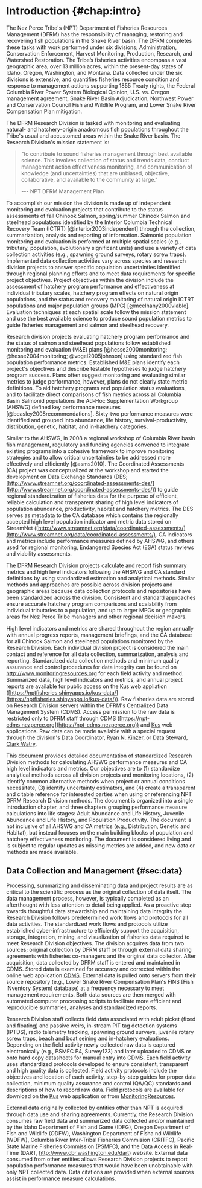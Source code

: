 # Introduction {#chap:intro}

The Nez Perce Tribe's (NPT) Department of Fisheries Resources Management (DFRM) has the responsibility of managing, restoring and recovering fish populations in the Snake River basin. The DFRM completes these tasks with work performed under six divisions; Administration, Conservation Enforcement, Harvest Monitoring, Production, Research, and Watershed Restoration. The Tribe’s fisheries activities encompass a vast geographic area, over 13 million acres, within the present-day states of Idaho, Oregon, Washington, and Montana. Data collected under the six divisions is extensive, and quantifies fisheries resource condition and response to management actions supporting 1855 Treaty rights, the Federal Columbia River Power System Biological Opinion, U.S. vs. Oregon management agreement, Snake River Basin Adjudication, Northwest Power and Conservation Council Fish and Wildlife Program, and Lower Snake River Compensation Plan mitigation.

The DFRM Research Division is tasked with monitoring and evaluating natural- and hatchery-origin anadromous fish populations throughout the Tribe's usual and accustomed areas within the Snake River basin. The Research Division's mission statement is: 

> "to contribute to sound fisheries management through best available science. This involves collection of status and trends data, conduct management action effectiveness monitoring, and communication of knowledge (and uncertainties) that are unbiased, objective, collaborative, and available to the community at large."
>
> --- NPT DFRM Management Plan

To accomplish our mission the division is made up of independent monitoring and evaluation projects that contribute to the status assessments of fall Chinook Salmon, spring/summer Chinook Salmon and steelhead populations identified by the Interior Columbia Technical Recovery Team (ICTRT) [@interior2003independent] through the collection, summarization, analysis and reporting of information. Salmonid population monitoring and evaluation is performed at multiple spatial scales (e.g., tributary, population, evolutionary significant units) and use a variety of data collection activities (e.g., spawning ground surveys, rotary screw traps). Implemented data collection activities vary across species and research division projects to answer specific population uncertainties identified through regional planning efforts and to meet data requirements for specific project objectives. Project objectives within the division include the assessment of hatchery program performance and effectiveness at individual tributary scales, hatchery program effects on natural origin populations, and the status and recovery monitoring of natural origin ICTRT populations and major population groups (MPG) [@mcelhany2000viable]. Evaluation techniques at each spatial scale follow the mission statement and use the best available science to produce sound population metrics to guide fisheries management and salmon and steelhead recovery. 

Research division projects evaluating hatchery program performance and the status of salmon and steelhead populations follow established monitoring and evaluation (M\&E) plans [@hesse2000monitoring; @hesse2004monitoring; @vogel2005johnson] using standardized fish population performance metrics. Established M\&E plans identify each project's objectives and describe testable hypotheses to judge hatchery program success. Plans often suggest monitoring and evaluating similar metrics to judge performance, however, plans do not clearly state metric definitions. To aid hatchery programs and population status evaluations, and to facilitate direct comparisons of fish metrics across all Columbia Basin Salmonid populations the Ad-Hoc Supplementation Workgroup (AHSWG) defined key performance measures [@beasley2008recommendations]. Sixty-two performance measures were identified and grouped into abundance, life history, survival-productivity, distribution, genetic, habitat, and in-hatchery categories.  

Similar to the AHSWG, in 2008 a regional workshop of Columbia River basin fish management, regulatory and funding agencies convened to integrate existing programs into a cohesive framework to improve monitoring strategies and to allow critical uncertainties to be addressed more effectively and efficiently [@asms2010]. The Coordinated Assessments (CA) project was conceptualized at the workshop and started the development on Data Exchange Standards (DES; [http://www.streamnet.org/coordinated-assessments-des/](http://www.streamnet.org/coordinated-assessments-des/)) to guide regional standardization of fisheries data for the purpose of efficient, reliable calculation and transparent sharing of high level indicators of population abundance, productivity, habitat and hatchery metrics. The DES serves as metadata to the CA database which contains the regionally accepted high level population indicator and metric data stored on StreamNet ([http://www.streamnet.org/data/coordinated-assessments/](http://www.streamnet.org/data/coordinated-assessments/). CA indicators and metrics include performance measures defined by AHSWG, and others used for regional monitoring, Endangered Species Act (ESA) status reviews and viability assessments. 

The DFRM Research Division projects calculate and report fish summary metrics and high level indicators following the AHSWG and CA standard definitions by using standardized estimation and analytical methods. Similar methods and approaches are possible across division projects and geographic areas because data collection protocols and repositories have been standardized across the division. Consistent and standard approaches ensure accurate hatchery program comparisons and scalability from individual tributaries to a population, and up to larger MPGs or geographic areas for Nez Perce Tribe managers and other regional decision makers.

High level indicators and metrics are shared throughout the region annually with annual progress reports, management briefings, and the CA database for all Chinook Salmon and steelhead populations monitored by the Research Division. Each individual division project is considered the main contact and reference for all data collection, summarization, analysis and reporting. Standardized data collection methods and minimum quality assurance and control procedures for data integrity can be found on http://www.monitoringresources.org for each field activity and method. Summarized data, high level indicators and metrics, and annual project reports are available for public access on the Kus web appliation ([https://nptfisheries.shinyapps.io/kus-data/](https://nptfisheries.shinyapps.io/kus-data/)). Raw fisheries data are stored on Research Division servers within the DFRM's Centralized Data Management System (CDMS). Access permission to the raw data is restricted only to DFRM staff through CDMS ([https://npt-cdms.nezperce.org](https://npt-cdms.nezperce.org)) and [Kus](https://nptfisheries.shinyapps.io/kus-data/) web applications. Raw data can be made available with a special request through the division's Data Coordinator, [Ryan N. Kinzer](mailto:ryank@nezperce.org), or Data Steward, [Clark Watry](mailto:clarkw@nezperce.org).

This document provides detailed documentation of standardized Research Division methods for calculating AHSWG performance measures and CA high level indicators and metrics. Our objectives are to (1) standardize analytical methods across all division projects and monitoring locations, (2) identify common alternative methods when project or annual conditions necessitate, (3) identify uncertainty estimators, and (4) create a transparent and citable reference for interested parties when using or referencing NPT DFRM Research Division methods. The document is organized into a single introduction chapter, and three chapters grouping performance measure calculations into life stages: Adult Abundance and Life History, Juvenile Abundance and Life History, and Population Productivity. The document is not inclusive of all AHSWG and CA metrics (e.g., Distribution, Genetic and Habitat), but instead focuses on the main building blocks of population and hatchery effectiveness monitoring. The document is considered living and is subject to regular updates as missing metrics are added, and new data or methods are made available.

## Data Collection and Management {#sec:data}

Processing, summarizing and disseminating data and project results are as critical to the scientific process as the original collection of data itself. The data management process, however, is typically completed as an afterthought with less attention to detail being applied. As a proactive step towards thoughtful data stewardship and maintaining data integrity the Research Division follows predetermined work flows and protocols for all data activities. The standardized work flows and protocols utilize established cyber-infrastructure to efficiently support the acquisition, storage, integration, mining, and visualization of fisheries data required to meet Research Division objectives. The division acquires data from two sources; original collection by DFRM staff or through external data sharing agreements with fisheries co-managers and the original data collector. After acquisition, data collected by DFRM staff is entered and maintained in CDMS. Stored data is examined for accuracy and corrected within the online web application [CDMS](https://npt-cdms.nezperce.org). External data is pulled onto servers from their source repository (e.g., Lower Snake River Compensation Plan's FINS [Fish INventory System] database) at a frequency necessary to meet management requirements. Both data sources are then merged with automated computer processing scripts to facilitate more efficient and reproducible summaries, analyses and standardized reports. 

Research Division staff collects field data associated with adult picket (fixed and floating) and passive weirs, in-stream PIT tag detection systems (IPTDS), radio telemetry tracking, spawning ground surveys, juvenile rotary screw traps, beach and boat seining and in-hatchery evaluations. Depending on the field activity newly collected raw data is captured electronically (e.g., PSMFC P4, Survey123) and later uploaded to CDMS or onto hard copy datasheets for manual entry into CDMS. Each field activity uses standardized protocols developed to ensure consistent, transparent and high quality data is collected. Field activity protocols include the objectives and location of each activity, step-by-step guides for proper data collection, minimum quality assurance and control (QA/QC) standards and descriptions of how to record raw data. Field protocols are available for download on the [Kus](https://nptfisheries.shinyapps.io/kus-data/) web application or from [MonitoringResources](http:://monitoringresources.org). 

External data originally collected by entities other than NPT is acquired through data use and sharing agreements. Currently, the Research Division consumes raw field data and summarized data collected and/or maintained by the Idaho Department of Fish and Game (IDFG), Oregon Department of Fish and Wildlife (ODFW), Washington Department of Fisha nd Wildlife (WDFW), Columbia River Inter-Tribal Fisheries Commision (CRITFC), Pacific State Marine Fisheries Commission (PSMFC), and the Data Access in Real-Time (DART, http://www.cbr.washington.edu/dart) website. External data consumed from other entities allows Research Division projects to report population performance measures that would have been unobtainable with only NPT collected data. Data citations are provided when external sources assist in performance measure calculations. 

<!--Research Division data summaries are publicly available and completed after acquiring data from internal and external data repositories. Data summaries are completed using structured query language (SQL) routines, application programming interfaces (API) for established data repositories and the for the statistical computing language **R** [@R-base]. Standard computer program routines for retrieving data automatically provide a quick and efficient way to summarize the most current and up-to-date raw data using fully transparent, reproducible and shareable methods. The summarized data output, which is necessary to calculate population performance metrics, is then stored in a publicly accessible RDBMS on an NPT server. Summarized data is timestamped with the date of compilation and all version histories are backed up for later use and protection.

Performance metrics for monitored populations are calculated following methods described in the book and following the general workflow. First, staff biologists perform quality assurance and control on raw and summarized data to check for accuracy and completeness. Data is edited  Corrected data is then re-uploaded to raw data storage repositories for preservation. After the data is verified, biologists have the option to use functions within the \href{https://github.com/ryankinzer/cuyem}{c\'{u}\v{y}em} R package (NEED CORRECT CITATION - Kinzer 2017) or to follow equations identified in this manuscript to generate point and uncertainty estimators for each metric. Summarized inputs and estimated metrics are then uploaded into a NPT server. When possible automated R scripts access raw data, summarize inputs and generate performance metrics, thus, bypassing staff to create a more efficient and streamline data flow to increase real-time availability and reduce staff burden and potential errors (\ref{fig.data.flowchart}). 

Summarized data and calculated population performance metrics stored on NPT servers are updated monthly to ensure data is current and to provide the most up-to-date information for fisheries management and population status and recovery assessments. After each monthly update all metrics are pushed to the StreamNet CA project following established DESs to fulfill contractual and regional data sharing agreements. Raw field data and it's associated metadata is available at the restricted access \href{http://www.nptfisheries.org}{DFRM data portal}. Contact the DFRM Data Management project leader to request access. Summarized data is publicly accessible and can be viewed in tabular or graphical versions, and available for download as a comma separated value (.csv) file at the \href{http://www.nptfisheries.org}{DFRM website}. Estimated performance metrics and associated metadata (e.g., data source citations, version history) are also publicly accessible at the same website (\ref{fig.data.flowchart}).
-->

<!--
## Performance Measure Calculation and Examples {#sec:example-setup}

Throughout the document examples are provided to calculate performance measures using the **R** statistical programming language and three packages developed to query and summarize data following the methods described herein.  The packages include **cdmsR** for downloading data from NPT's internal [CDMS](https://npt-cdms.nezperce.org) data repository, **fisheR** for downloading data from external sources, and **cuyem** for processing raw data and developing point and uncertainty estimators. Developed packages can be obtained from [https://github.com/ryankinzer](https://github.com/ryankinzer) using the **devtools** package as follows; *devtools::install_github('ryankinzer/cuyem')*.   Additionally, developed packages and examples shown in the document use a variety of packages within **tidyverse** [@tidyverse2019]. 







-->

<!--Please see the Prefece (\@ref(sec:preface)) for backgroud information on the development of methods, links to software code, and citation recommendations.-->
